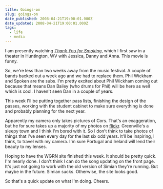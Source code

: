 ```yaml
---
title: Goings-on
slug: goings-on
date_published: 2008-04-21T19:00:01.000Z
date_updated: 2008-04-21T19:00:01.000Z
tags:
  - life
  - media
---
```


I am presently watching *[Thank You for Smoking](http://imdb.com/title/tt0427944/)*, which I first saw in a theater in Huntington, WV with Jessica, Danny and Anna. This movie is funny.

So, we're less than two weeks away from the music festival. A couple of bands backed out a week ago and we had to replace them. Phil Wickham and Spoken are the subs. I'm pretty excited about Phil Wickham coming out because that means Dan Bailey (who drums for Phil) will be here as well which is cool. I haven't seen Dan in a couple of years.

This week I'll be putting together pass lists, finishing the design of the passes, working with the student cabinet to make sure everything is done and probably planning for the next year.

Apparently my camera only takes pictures of Cors. That's an exaggeration, but he for sure takes up a majority of my photos on [flickr](http://www.flickr.com/photos/asilentthing/). Greenville's a sleepy town and I think I'm bored with it. So I don't think to take photos of things that I've seen every day for the last six odd years. It'll be inspiring, I think, to travel with my camera. I'm sure Portugal and Ireland will lend their beauty to my lenses.

Hoping to have the WGRN site finished this week. It should be pretty quick. I'm nearly done. I don't think I can do the song updating on the front page. It's just not going to work with the old version of Simian they're running. But maybe in the future. Simian sucks. Otherwise, the site looks good.

So that's a quick update on what I'm doing. Cheers.
